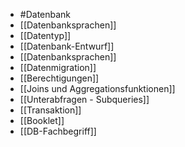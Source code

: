 - #Datenbank
- [[Datenbanksprachen]]
- [[Datentyp]]
- [[Datenbank-Entwurf]]
- [[Datenbanksprachen]]
- [[Datenmigration]]
- [[Berechtigungen]]
- [[Joins und Aggregationsfunktionen]]
- [[Unterabfragen - Subqueries]]
- [[Transaktion]]
- [[Booklet]]
- [[DB-Fachbegriff]]